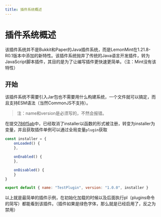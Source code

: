 ```yaml
---
title: 插件系统概述
---
```


# 插件系统概述

该插件系统并不是Bukkit和Paper的Java插件系统，而是LemonMint在1.21.8-R0.1版本中添加的新特性。该插件系统抛弃了传统的Java语言开发插件，转为JavaScript脚本插件，其目的是为了让编写插件更快速更简单。（注：Mint没有该特性）

## 开始

该插件系统不需要引入Jar包也不需要用什么构建系统，一个文件就可以搞定，而且支持ESM语法（当然CommonJS不支持）。

> 注：name和version是必须写的，不然会报错。

在提交[786f5ab](https://github.com/MenthaMC/LemonMint/commit/786f5ab93ef0c1bd68e811954138f17bfc8eb9d3)中，已经取消了installer以函数的形式被注册，转变为installer为变量，并且获取插件单例可以通过全局变量`plugin`获取

```js
const installer = {
    onLoaded() {
    },

    onEnabled() {
    },

    onDisabled() {
    }
}

export default { name: "TestPlugin", version: "1.0.0", installer }
```

以上就是最简单的插件示例，在初始化加载的时候以及后面执行pl（plugins命令的简写）都能看到该插件。（插件如果是绿色字体，那么就是已经启用了，反之为禁用）
